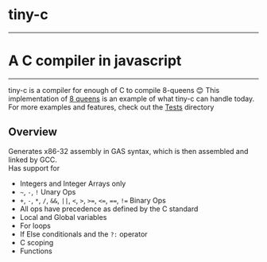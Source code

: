 # tiny-c
---
# A C compiler in javascript
---
tiny-c is a compiler for enough of C to compile 8-queens :blush: This implementation of [8 queens](Tests/8queens.c) is an example of what tiny-c can handle today. For more examples and features, check out the [Tests](Tests) directory 

## Overview

Generates x86-32 assembly in GAS syntax, which is then assembled and linked by GCC.<br>
Has support for

- Integers and Integer Arrays only
- `~`, `-`, `!` Unary Ops
- `+`, `-`, `*`, `/`, `&&`, `||`, `<`, `>`, `>=`, `<=`, `==`, `!=` Binary Ops
- All ops have precedence as defined by the C standard
- Local and Global variables
- For loops
- If Else conditionals and the `?:` operator
- C scoping
- Functions



